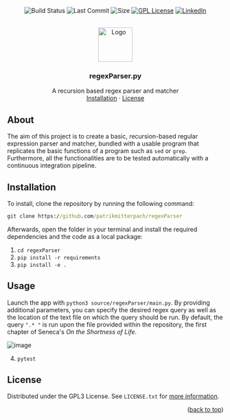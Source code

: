 <a name="readme-top"></a>

<div align="center">
  
  ![Build Status](https://img.shields.io/github/check-runs/patrikmitterpach/regexparser/master?color=green&style=for-the-badge)
  ![Last Commit](https://img.shields.io/github/last-commit/patrikmitterpach/regexParser?color=green&style=for-the-badge)
  ![Size](https://img.shields.io/github/languages/code-size/patrikmitterpach/regexParser?color=green&style=for-the-badge)
  [![GPL License][license-shield]][license-url]
  [![LinkedIn][linkedin-shield]][linkedin-url]

  </div>



<!-- PROJECT LOGO -->
<br />
<div align="center">
  <a href="https://github.com/patrikmitterpach/regexParser">
    <img src="https://user-images.githubusercontent.com/5418178/175823761-ee7996b9-57be-4abf-be93-0ad25e7f37f0.png" alt="Logo" width="80" height="80">
  </a>

<h3 align="center">regexParser.py</h3>

  <p align="center">
    A recursion based regex parser and matcher
    <br />
    <a href="https://github.com/patrikmitterpach/regexParser#installation">Installation</a>
    ·
    <a href="https://github.com/patrikmitterpach/regexParser/blob/main/LICENSE.txt">License</a>
  </p>
</div>

## About
The aim of this project is to create a basic, recursion-based regular expression parser and matcher, bundled with a usable program that replicates the basic functions of a program such as `sed` or `grep`. Furthermore, all the functionalities are to be tested automatically with a continuous integration pipeline. 


## Installation

To install, clone the repository by running the following command:

```cmd
git clone https://github.com/patrikmitterpach/regexParser
```

Afterwards, open the folder in your terminal and install the required dependencies and the code as a local package:

1. `cd regexParser`
2. `pip install -r requirements`
3. `pip install -e .`

## Usage


Launch the app with `python3 source/regexParser/main.py`. By providing additional parameters, you can specify the desired regex query as well as the location of the text file on which the query should be run. By default, the query `".* "` is run upon the file provided within the repository, the first chapter of Seneca's *On the Shortness of Life*.

![image](https://github.com/patrikmitterpach/regexParser/assets/59344031/430b0b03-821d-473c-8067-a03ba171a5f6)



4. `pytest`

<!-- LICENSE -->
## License

Distributed under the GPL3 License. See `LICENSE.txt` for [more information](https://github.com/patrikmitterpach/F1DB/blob/master/LICENSE.txt).

<p align="right">(<a href="#readme-top">back to top</a>)</p>



<!-- MARKDOWN LINKS & IMAGES -->
<!-- https://www.markdownguide.org/basic-syntax/#reference-style-links -->

[license-shield]: https://img.shields.io/badge/LICENSE-GPL3-green?style=for-the-badge
[license-url]: https://github.com/patrikmitterpach/regexParser/blob/master/LICENSE.txt
[linkedin-shield]: https://img.shields.io/badge/-LinkedIn-black.svg?style=for-the-badge&logo=linkedin&colorB=555
[linkedin-url]: https://linkedin.com/in/patrikmitterpach

